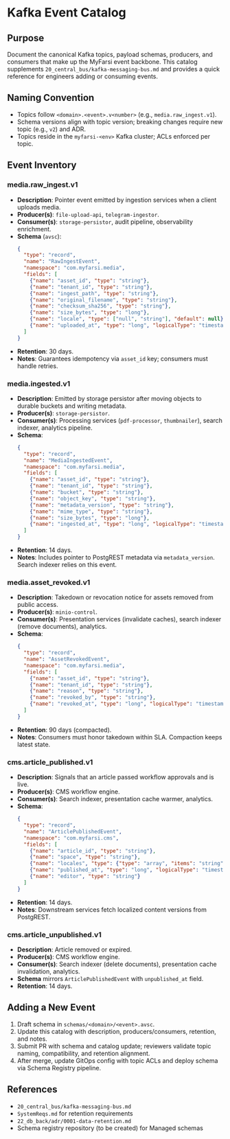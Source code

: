 # Kafka Event Catalog

## Purpose
Document the canonical Kafka topics, payload schemas, producers, and consumers that make up the MyFarsi event backbone. This catalog supplements `20_central_bus/kafka-messaging-bus.md` and provides a quick reference for engineers adding or consuming events.

## Naming Convention
- Topics follow `<domain>.<event>.v<number>` (e.g., `media.raw_ingest.v1`).
- Schema versions align with topic version; breaking changes require new topic (e.g., `v2`) and ADR.
- Topics reside in the `myfarsi-<env>` Kafka cluster; ACLs enforced per topic.

## Event Inventory

### media.raw_ingest.v1
- **Description**: Pointer event emitted by ingestion services when a client uploads media.
- **Producer(s)**: `file-upload-api`, `telegram-ingestor`.
- **Consumer(s)**: `storage-persistor`, audit pipeline, observability enrichment.
- **Schema** (`avsc`):
  ```json
  {
    "type": "record",
    "name": "RawIngestEvent",
    "namespace": "com.myfarsi.media",
    "fields": [
      {"name": "asset_id", "type": "string"},
      {"name": "tenant_id", "type": "string"},
      {"name": "ingest_path", "type": "string"},
      {"name": "original_filename", "type": "string"},
      {"name": "checksum_sha256", "type": "string"},
      {"name": "size_bytes", "type": "long"},
      {"name": "locale", "type": ["null", "string"], "default": null},
      {"name": "uploaded_at", "type": "long", "logicalType": "timestamp-micros"}
    ]
  }
  ```
- **Retention**: 30 days.
- **Notes**: Guarantees idempotency via `asset_id` key; consumers must handle retries.

### media.ingested.v1
- **Description**: Emitted by storage persistor after moving objects to durable buckets and writing metadata.
- **Producer(s)**: `storage-persistor`.
- **Consumer(s)**: Processing services (`pdf-processor`, `thumbnailer`), search indexer, analytics pipeline.
- **Schema**:
  ```json
  {
    "type": "record",
    "name": "MediaIngestedEvent",
    "namespace": "com.myfarsi.media",
    "fields": [
      {"name": "asset_id", "type": "string"},
      {"name": "tenant_id", "type": "string"},
      {"name": "bucket", "type": "string"},
      {"name": "object_key", "type": "string"},
      {"name": "metadata_version", "type": "string"},
      {"name": "mime_type", "type": "string"},
      {"name": "size_bytes", "type": "long"},
      {"name": "ingested_at", "type": "long", "logicalType": "timestamp-micros"}
    ]
  }
  ```
- **Retention**: 14 days.
- **Notes**: Includes pointer to PostgREST metadata via `metadata_version`. Search indexer relies on this event.

### media.asset_revoked.v1
- **Description**: Takedown or revocation notice for assets removed from public access.
- **Producer(s)**: `minio-control`.
- **Consumer(s)**: Presentation services (invalidate caches), search indexer (remove documents), analytics.
- **Schema**:
  ```json
  {
    "type": "record",
    "name": "AssetRevokedEvent",
    "namespace": "com.myfarsi.media",
    "fields": [
      {"name": "asset_id", "type": "string"},
      {"name": "tenant_id", "type": "string"},
      {"name": "reason", "type": "string"},
      {"name": "revoked_by", "type": "string"},
      {"name": "revoked_at", "type": "long", "logicalType": "timestamp-micros"}
    ]
  }
  ```
- **Retention**: 90 days (compacted).
- **Notes**: Consumers must honor takedown within SLA. Compaction keeps latest state.

### cms.article_published.v1
- **Description**: Signals that an article passed workflow approvals and is live.
- **Producer(s)**: CMS workflow engine.
- **Consumer(s)**: Search indexer, presentation cache warmer, analytics.
- **Schema**:
  ```json
  {
    "type": "record",
    "name": "ArticlePublishedEvent",
    "namespace": "com.myfarsi.cms",
    "fields": [
      {"name": "article_id", "type": "string"},
      {"name": "space", "type": "string"},
      {"name": "locales", "type": {"type": "array", "items": "string"}},
      {"name": "published_at", "type": "long", "logicalType": "timestamp-micros"},
      {"name": "editor", "type": "string"}
    ]
  }
  ```
- **Retention**: 14 days.
- **Notes**: Downstream services fetch localized content versions from PostgREST.

### cms.article_unpublished.v1
- **Description**: Article removed or expired.
- **Producer(s)**: CMS workflow engine.
- **Consumer(s)**: Search indexer (delete documents), presentation cache invalidation, analytics.
- **Schema** mirrors `ArticlePublishedEvent` with `unpublished_at` field.
- **Retention**: 14 days.

## Adding a New Event
1. Draft schema in `schemas/<domain>/<event>.avsc`.
2. Update this catalog with description, producers/consumers, retention, and notes.
3. Submit PR with schema and catalog update; reviewers validate topic naming, compatibility, and retention alignment.
4. After merge, update GitOps config with topic ACLs and deploy schema via Schema Registry pipeline.

## References
- `20_central_bus/kafka-messaging-bus.md`
- `SystemReqs.md` for retention requirements
- `22_db_back/adr/0001-data-retention.md`
- Schema registry repository (to be created) for Managed schemas
